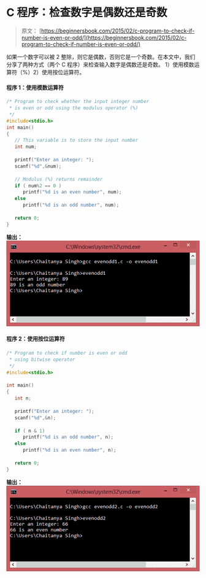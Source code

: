 # C 程序：检查数字是偶数还是奇数

> 原文： [https://beginnersbook.com/2015/02/c-program-to-check-if-number-is-even-or-odd/](https://beginnersbook.com/2015/02/c-program-to-check-if-number-is-even-or-odd/)

如果一个数字可以被 2 整除，则它是偶数，否则它是一个奇数。在本文中，我们分享了两种方式（两个 C 程序）来检查输入数字是偶数还是奇数。 1）使用模数运算符（%）2）使用按位运算符。

#### 程序 1：使用模数运算符

```c
/* Program to check whether the input integer number 
 * is even or odd using the modulus operator (%)
 */
#include<stdio.h>
int main()
{
   // This variable is to store the input number 
   int num;

   printf("Enter an integer: ");
   scanf("%d",&num);

   // Modulus (%) returns remainder
   if ( num%2 == 0 )
      printf("%d is an even number", num);
   else
      printf("%d is an odd number", num);

   return 0;
}
```

**输出：**
![checking_even_odd_modulus_cmd](img/cd6f8865addd20756c352b8b5e04febb.jpg)

#### 程序 2：使用按位运算符

```c
/* Program to check if number is even or odd
 * using bitwise operator
 */
#include<stdio.h>

int main()
{
   int n;

   printf("Enter an integer: ");
   scanf("%d",&n);

   if ( n & 1)
      printf("%d is an odd number", n);
   else
      printf("%d is an even number", n);

   return 0;
}
```

**输出：**
![checking_even_odd_bitwise](img/4769c0554efeb10f752a1d1d9bf5e2d7.jpg)